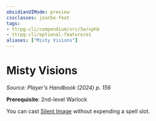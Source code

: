 ```yaml
---
obsidianUIMode: preview
cssclasses: json5e-feat
tags:
- ttrpg-cli/compendium/src/5e/xphb
- ttrpg-cli/optional-feature/ei
aliases: ["Misty Visions"]
---
```

# Misty Visions
*Source: Player's Handbook (2024) p. 156*  

**Prerequisite**: 2nd-level Warlock

You can cast [Silent Image](silent-image-xphb.md) without expending a spell slot.